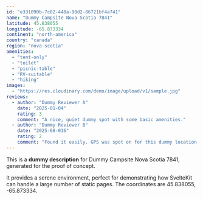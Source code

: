 ```yaml
---
id: "e331090b-7c02-448a-90d2-86721bf4a741"
name: "Dummy Campsite Nova Scotia 7841"
latitude: 45.838055
longitude: -65.873334
continent: "north-america"
country: "canada"
region: "nova-scotia"
amenities:
  - "tent-only"
  - "toilet"
  - "picnic-table"
  - "RV-suitable"
  - "hiking"
images:
  - "https://res.cloudinary.com/demo/image/upload/v1/sample.jpg"
reviews:
  - author: "Dummy Reviewer A"
    date: "2025-01-04"
    rating: 3
    comment: "A nice, quiet dummy spot with some basic amenities."
  - author: "Dummy Reviewer B"
    date: "2025-08-016"
    rating: 2
    comment: "Found it easily. GPS was spot on for this dummy location."
---
```


This is a **dummy description** for Dummy Campsite Nova Scotia 7841, generated for the proof of concept.

It provides a serene environment, perfect for demonstrating how SvelteKit can handle a large number of static pages. The coordinates are 45.838055, -65.873334.
